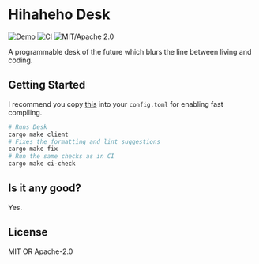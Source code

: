 # Hihaheho Desk


[![Demo](https://img.shields.io/badge/Demo-Wasm+WebGL2-pink)](https://hihaheho.com/Desk/)
[![CI](https://github.com/Hihaheho/Desk/actions/workflows/ci.yml/badge.svg)](https://github.com/Hihaheho/Desk/actions/workflows/ci.yml)
![MIT/Apache 2.0](https://img.shields.io/badge/license-MIT%2FApache--2.0-blue.svg)

A programmable desk of the future which blurs the line between living and coding.

## Getting Started

I recommend you copy [this](https://github.com/bevyengine/bevy/blob/main/.cargo/config_fast_builds) into your `config.toml` for enabling fast compiling.

```bash
# Runs Desk
cargo make client
# Fixes the formatting and lint suggestions
cargo make fix
# Run the same checks as in CI
cargo make ci-check
```

## Is it any good?

Yes.

## License

MIT OR Apache-2.0
